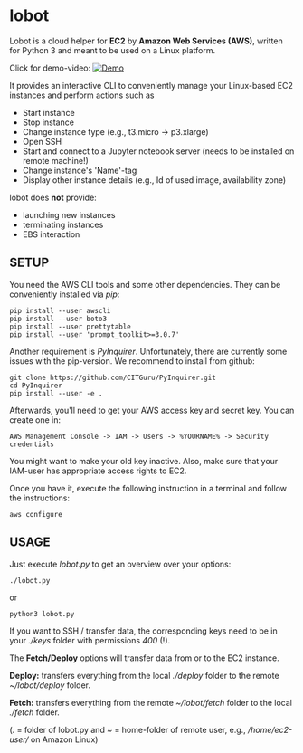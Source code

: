 # lobot
Lobot is a cloud helper for **EC2** by **Amazon Web Services (AWS)**, written for Python 3 and meant to be used on a Linux platform.

Click for demo-video:
[![Demo](https://s3.amazonaws.com/lobot-media/low_fi.gif)](https://youtu.be/JCx_BoYGVJA)


It provides an interactive CLI to conveniently manage your Linux-based EC2 instances and perform actions such as
* Start instance
* Stop instance
* Change instance type (e.g., t3.micro -> p3.xlarge)
* Open SSH
* Start and connect to a Jupyter notebook server (needs to be installed on remote machine!)
* Change instance's 'Name'-tag
* Display other instance details (e.g., Id of used image, availability zone)

lobot does **not** provide:
* launching new instances
* terminating instances
* EBS interaction
## SETUP ##
You need the AWS CLI tools and some other dependencies. They can be conveniently installed via *pip*:
```
pip install --user awscli
pip install --user boto3
pip install --user prettytable
pip install --user 'prompt_toolkit>=3.0.7'
```

Another requirement is *PyInquirer*. Unfortunately, there are currently some issues with the pip-version. 
We recommend to install from github:
```
git clone https://github.com/CITGuru/PyInquirer.git
cd PyInquirer
pip install --user -e .
```

Afterwards, you'll need to get your AWS access key and secret key. You can create
one in:
```
AWS Management Console -> IAM -> Users -> %YOURNAME% -> Security credentials
```
You might want to make your old key inactive. Also, make sure that your IAM-user has appropriate access rights to EC2.

Once you have it, execute the following instruction in a terminal and follow the instructions:
```
aws configure
``` 

## USAGE ##

Just execute *lobot.py* to get an overview over your options:
```
./lobot.py
```
or 
```
python3 lobot.py
```
If you want to SSH / transfer data, the corresponding keys need to be in your *./keys* folder with 
permissions *400* (!).


The **Fetch/Deploy** options will transfer data from or to the EC2 instance. 

**Deploy:** transfers everything from the local *./deploy* folder to the remote *~/lobot/deploy* folder.

**Fetch:** transfers everything from the remote *~/lobot/fetch* folder to the local *./fetch* folder.


(*.* = folder of lobot.py and *~* = home-folder of remote user, e.g., */home/ec2-user/* on Amazon Linux)
